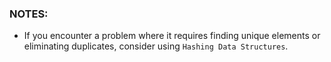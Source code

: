 ### NOTES:

- If you encounter a problem where it requires finding unique elements or eliminating duplicates, consider using `Hashing Data Structures`.
